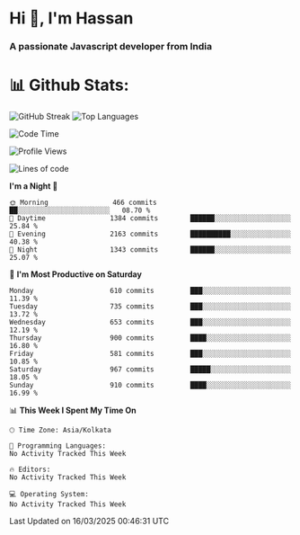 # Hi 👋, I'm Hassan
### A passionate Javascript developer from India


# 📊 Github Stats:
![GitHub Streak](https://github-readme-streak-stats.herokuapp.com/?user=codeblooded47&theme=dracula&hide_border=false)
![Top Languages](https://github-readme-stats.vercel.app/api/top-langs/?username=codeblooded47&layout=compact&theme=dracula)



<!--START_SECTION:waka-->
![Code Time](http://img.shields.io/badge/Code%20Time-883%20hrs%201%20min-blue)

![Profile Views](http://img.shields.io/badge/Profile%20Views-1-blue)

![Lines of code](https://img.shields.io/badge/From%20Hello%20World%20I%27ve%20Written-24.2%20million%20lines%20of%20code-blue)

**I'm a Night 🦉** 

```text
🌞 Morning                466 commits         ██░░░░░░░░░░░░░░░░░░░░░░░   08.70 % 
🌆 Daytime                1384 commits        ██████░░░░░░░░░░░░░░░░░░░   25.84 % 
🌃 Evening                2163 commits        ██████████░░░░░░░░░░░░░░░   40.38 % 
🌙 Night                  1343 commits        ██████░░░░░░░░░░░░░░░░░░░   25.07 % 
```
📅 **I'm Most Productive on Saturday** 

```text
Monday                   610 commits         ███░░░░░░░░░░░░░░░░░░░░░░   11.39 % 
Tuesday                  735 commits         ███░░░░░░░░░░░░░░░░░░░░░░   13.72 % 
Wednesday                653 commits         ███░░░░░░░░░░░░░░░░░░░░░░   12.19 % 
Thursday                 900 commits         ████░░░░░░░░░░░░░░░░░░░░░   16.80 % 
Friday                   581 commits         ███░░░░░░░░░░░░░░░░░░░░░░   10.85 % 
Saturday                 967 commits         █████░░░░░░░░░░░░░░░░░░░░   18.05 % 
Sunday                   910 commits         ████░░░░░░░░░░░░░░░░░░░░░   16.99 % 
```


📊 **This Week I Spent My Time On** 

```text
🕑︎ Time Zone: Asia/Kolkata

💬 Programming Languages: 
No Activity Tracked This Week

🔥 Editors: 
No Activity Tracked This Week

💻 Operating System: 
No Activity Tracked This Week
```


 Last Updated on 16/03/2025 00:46:31 UTC
<!--END_SECTION:waka-->

